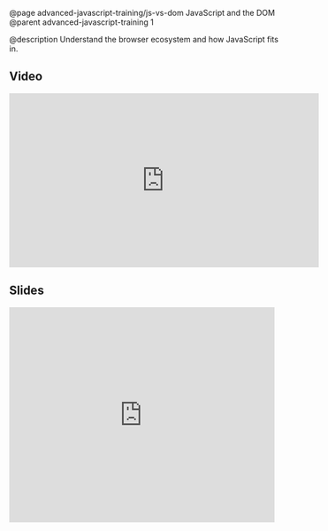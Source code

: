 @page advanced-javascript-training/js-vs-dom JavaScript and the DOM
@parent advanced-javascript-training 1

@description Understand the browser ecosystem and how JavaScript
fits in.

## Video

<iframe width="560" height="315" src="https://www.youtube.com/embed/Kq2K-4ZiVRI" frameborder="0" allowfullscreen></iframe>

## Slides

<iframe src="https://docs.google.com/presentation/d/e/2PACX-1vRizqN85NRqtdpytt6ch7_Dy00PoxfqdVA6PswSLkb8WYzYFbsiW64jqdnTkDbChnZvA0efH8Y6Jfv4/embed?start=false&loop=false&delayms=3000" frameborder="0" width="480" height="389" allowfullscreen="true" mozallowfullscreen="true" webkitallowfullscreen="true"></iframe>
